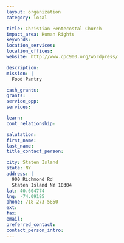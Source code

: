 ```yaml
---
layout: organization
category: local

title: Christian Pentecostal Church
impact_area: Human Rights
keywords: 
location_services: 
location_offices: 
website: http://www.cpc900.org/wordpress/

description: 
mission: |
  Food Pantry

cash_grants: 
grants: 
service_opp: 
services: 

learn: 
cont_relationship: 

salutation: 
first_name: 
last_name: 
title_contact_person: 

city: Staten Island
state: NY
address: |
  900 Richmond Rd     
  Staten Island NY 10304
lat: 40.604774
lng: -74.09185
phone: 718-273-5850
ext: 
fax: 
email: 
preferred_contact: 
contact_person_intro: 
---
```

